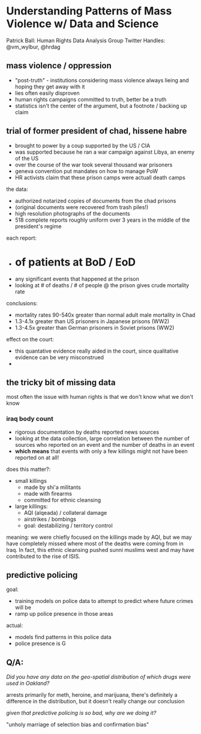 # Understanding Patterns of Mass Violence w/ Data and Science

Patrick Ball: Human Rights Data Analysis Group
Twitter Handles: @vm_wylbur, @hrdag

## mass violence / oppression

* "post-truth" - institutions considering mass violence always lieing and
  hoping they get away with it
* lies often easily disproven
* human rights campaigns committed to truth, better be a truth
* statistics isn't the center of the argument, but a footnote / backing up claim

## trial of former president of chad, hissene habre

* brought to power by a coup supported by the US / CIA
* was supported because he ran a war campaign against Libya, an enemy of the US
* over the course of the war took several thousand war prisoners
* geneva convention put mandates on how to manage PoW
* HR activists claim that these prison camps were actuall death camps

the data:  
* authorized notarized copies of documents from the chad prisons
* (original documents were recovered from trash piles!)
* high resolution photographs of the documents
* 518 complete reports roughly uniform over 3 years in the middle of the
  president's regime

each report:  
* # of patients at BoD / EoD
* any significant events that happened at the prison
* looking at # of deaths / # of people @ the prison gives crude mortality rate

conclusions:  
* mortality rates 90-540x greater than normal adult male mortality in Chad
* 1.3-4.1x greater than US prisoners in Japanese prisons (WW2)
* 1.3-4.5x greater than German prisoners in Soviet prisons (WW2)

effect on the court:  
* this quantative evidence really aided in the court, since qualitative
  evidence can be very misconstrued
* 

## the tricky bit of missing data

most often the issue with human rights is that we don't know what we don't know

### iraq body count

* rigorous documentation by deaths reported news sources
* looking at the data collection, large correlation between the number of
  sources who reported on an event and the number of deaths in an event
* **which means** that events with only a few killings might not have been
  reported on at all!

does this matter?:  
* small killings
    * made by shi'a militants
    * made with firearms
    * committed for ethnic cleansing
* large killings:
    * AQI (alqeada) / collateral damage
    * airstrikes / bombings
    * goal: destabilizing / territory control

meaning:  we were chiefly focused on the killings made by AQI, but we may have
completely missed where most of the deaths were coming from in Iraq.  In fact,
this ethnic cleansing pushed sunni muslims west and may have contributed to the
rise of ISIS.

## predictive policing

goal:  
* training models on police data to attempt to predict where future crimes 
  will be
* ramp up police presence in those areas

actual:  
* models find patterns in this police data
* police presence is G

## Q/A:

*Did you have any data on the geo-spatial distribution of which drugs were used
in Oakland?*

arrests primarily for meth, heroine, and marijuana, there's definitely a
difference in the distribution, but it doesn't really change our conclusion

*given that predictive policing is so bad, why are we doing it?*

"unholy marriage of selection bias and confirmation bias" 
